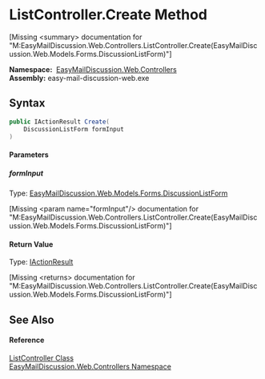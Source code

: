 ListController.Create Method
============================

[Missing &lt;summary> documentation for "M:EasyMailDiscussion.Web.Controllers.ListController.Create(EasyMailDiscussion.Web.Models.Forms.DiscussionListForm)"]


  **Namespace:**  [EasyMailDiscussion.Web.Controllers][1]  
  **Assembly:** easy-mail-discussion-web.exe

Syntax
------

```csharp
public IActionResult Create(
	DiscussionListForm formInput
)
```

#### Parameters

##### *formInput*
Type: [EasyMailDiscussion.Web.Models.Forms.DiscussionListForm][2]  

[Missing &lt;param name="formInput"/> documentation for "M:EasyMailDiscussion.Web.Controllers.ListController.Create(EasyMailDiscussion.Web.Models.Forms.DiscussionListForm)"]


#### Return Value
Type: [IActionResult][3]  

[Missing &lt;returns> documentation for "M:EasyMailDiscussion.Web.Controllers.ListController.Create(EasyMailDiscussion.Web.Models.Forms.DiscussionListForm)"]


See Also
--------

#### Reference
[ListController Class][4]  
[EasyMailDiscussion.Web.Controllers Namespace][1]  

[1]: ../README.md
[2]: ../../EasyMailDiscussion.Web.Models.Forms/DiscussionListForm/README.md
[3]: https://docs.microsoft.com/dotnet/api/microsoft.aspnetcore.mvc.iactionresult
[4]: README.md